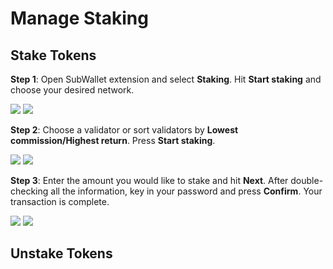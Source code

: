 # Manage Staking

## **Stake Tokens**

**Step 1**: Open SubWallet extension and select **Staking**. Hit **Start staking** and choose your desired network.

![](<../.gitbook/assets/Screen Shot 2022-06-24 at 13.40.55.png>) ![](<../.gitbook/assets/Screen Shot 2022-06-24 at 13.41.10.png>)

**Step 2**: Choose a validator or sort validators by **Lowest commission/Highest return**. Press **Start staking**.

![](<../.gitbook/assets/Screen Shot 2022-06-24 at 14.00.16.png>) ![](<../.gitbook/assets/Screen Shot 2022-06-24 at 14.00.46.png>)

**Step 3**: Enter the amount you would like to stake and hit **Next**. After double-checking all the information, key in your password and press **Confirm**. Your transaction is complete.

![](<../.gitbook/assets/Screen Shot 2022-06-24 at 14.01.00.png>) ![](<../.gitbook/assets/Screen Shot 2022-06-24 at 14.01.20.png>)

## Unstake Tokens
